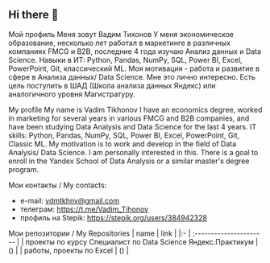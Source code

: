 ## Hi there 👋

Мой профиль
Меня зовут Вадим Тихонов
У меня экономическое образование,  несколько лет работал в маркетинге  в различных компаниях FMCG и B2B, последние 4 года изучаю Анализ данных и Data Science.
Навыки в ИТ: Python, Pandas, NumPy, SQL, Power BI, Excel, PowerPoint, Git, классический ML.
Моя мотивация - работа и развитие в сфере в Анализа данных/ Data Science. 
Мне это лично интересно. 
Есть цель поступить в ШАД (Школа анализа данных Яндекс) или аналогичного уровня Магистратуру.

My profile
My name is Vadim Tikhonov
I have an economics degree, worked in marketing for several years in various FMCG and B2B companies, and have been studying Data Analysis and Data Science for the last 4 years.
IT skills: Python, Pandas, NumPy, SQL, Power BI, Excel, PowerPoint, Git, Classic ML.
My motivation is to work and develop in the field of Data Analysis/ Data Science. I am personally interested in this. 
There is a goal to enroll in the Yandex School of Data Analysis or a similar master's degree program.

Мои контакты / My contacts:                                                                                                                                                                
-	e-mail:  vdmtkhnv@gmail.com                                                                                                                                                            
-	телеграм:  https://t.me/Vadim_Tihonov                                                                                                                                                   
- профиль на Stepik:  https://stepik.org/users/384942328

Мои репозитории / My Repositories
| name |  link                   |
|:-    | :---------------------- |
| проекты по курсу Специалист по Data Science Яндекс.Практикум |  () |
| работы, проекты по Excel |  () |

<!--
**TikhonovVadim/TikhonovVadim** is a ✨ _special_ ✨ repository because its `README.md` (this file) appears on your GitHub profile.

Here are some ideas to get you started:

- 🔭 I’m currently working on ...
- 🌱 I’m currently learning ...
- 👯 I’m looking to collaborate on ...
- 🤔 I’m looking for help with ...
- 💬 Ask me about ...
- 📫 How to reach me: ...
- 😄 Pronouns: ...
- ⚡ Fun fact: ...
-->
